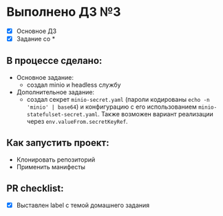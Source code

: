 # Выполнено ДЗ №3

 - [x] Основное ДЗ
 - [x] Задание со *

## В процессе сделано:
 - Основное задание:
   - создал minio и headless службу
 - Дополнительное задание:
   - создал секрет `minio-secret.yaml` (пароли кодированы `echo -n 'minio' | base64`) и конфигурацию с его 
   использованием `minio-statefulset-secret.yaml`. Также возможен вариант реализации через `env.valueFrom.secretKeyRef`.

## Как запустить проект:
+ Клонировать репозиторий
+ Применить манифесты

## PR checklist:
 - [x] Выставлен label с темой домашнего задания
